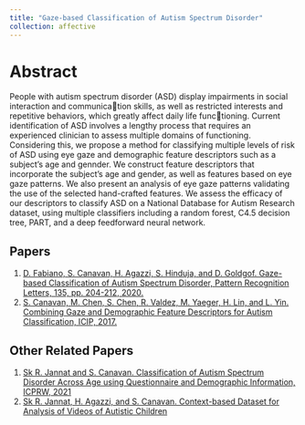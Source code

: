 ```yaml
---
title: "Gaze-based Classification of Autism Spectrum Disorder"
collection: affective
---
```


# Abstract
People with autism spectrum disorder (ASD) display impairments in social interaction and communication skills, as well as restricted interests and repetitive behaviors, which greatly affect daily life functioning. Current identification of ASD involves a lengthy process that requires an experienced clinician to
assess multiple domains of functioning. Considering this, we propose a method for classifying multiple
levels of risk of ASD using eye gaze and demographic feature descriptors such as a subject’s age and gennder. We construct feature descriptors that incorporate the subject’s age and gender, as well as features
based on eye gaze patterns. We also present an analysis of eye gaze patterns validating the use of the
selected hand-crafted features. We assess the efficacy of our descriptors to classify ASD on a National
Database for Autism Research dataset, using multiple classifiers including a random forest, C4.5 decision
tree, PART, and a deep feedforward neural network.

## Papers
1. [D. Fabiano, S. Canavan, H. Agazzi, S. Hinduja, and D. Goldgof. Gaze-based Classification of Autism Spectrum Disorder, Pattern Recognition Letters, 135, pp. 204-212, 2020.](/files/ASD_PatternRecLetters2020.pdf)
2. [S. Canavan, M. Chen, S. Chen, R. Valdez, M. Yaeger, H. Lin, and L. Yin. Combining Gaze and Demographic Feature Descriptors for Autism Classification, ICIP, 2017.](/files/ICIP_2017_Gaze.pdf)

## Other Related Papers
1. [Sk R. Jannat and S. Canavan. Classification of Autism Spectrum Disorder Across Age using Questionnaire and Demographic Information, ICPRW, 2021](/files/ASD_Rec_QuestionsICPRW2020.pdf)
2. [Sk R. Jannat, H. Agazzi, and S. Canavan. Context-based Dataset for Analysis of Videos of Autistic Children](/files/FG_ASD2024.pdf)